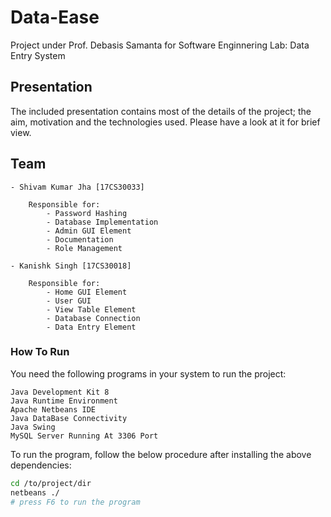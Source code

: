 # Data-Ease
Project under Prof. Debasis Samanta for Software Enginnering Lab: Data Entry System

## Presentation

The included presentation contains most of the details of the project; the aim, motivation and the technologies used. Please have a look at it for brief view.

## Team

```text
- Shivam Kumar Jha [17CS30033]

    Responsible for:
        - Password Hashing
        - Database Implementation
        - Admin GUI Element
        - Documentation
        - Role Management

- Kanishk Singh [17CS30018]

    Responsible for:
        - Home GUI Element
        - User GUI
        - View Table Element
        - Database Connection
        - Data Entry Element
```

### How To Run

You need the following programs in your system to run the project:

```
Java Development Kit 8
Java Runtime Environment
Apache Netbeans IDE
Java DataBase Connectivity
Java Swing
MySQL Server Running At 3306 Port
```

To run the program, follow the below procedure after installing the above dependencies:

```bash
cd /to/project/dir
netbeans ./
# press F6 to run the program
```
